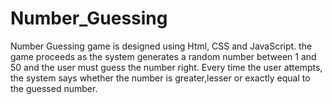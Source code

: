# Number_Guessing
Number Guessing game is designed using Html, CSS and JavaScript.
the game proceeds as the system generates a random number between 1 and 50 and the user must guess the number right.
Every time the user attempts, the system says whether the number is greater,lesser or exactly equal to the guessed number.
